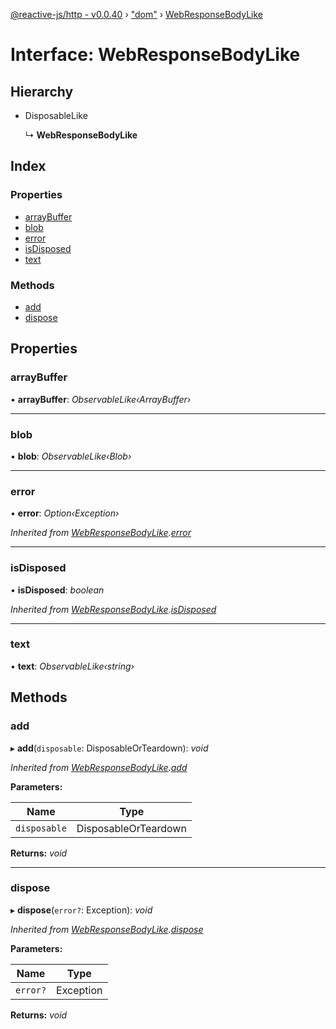 [@reactive-js/http - v0.0.40](../README.md) › ["dom"](../modules/_dom_.md) › [WebResponseBodyLike](_dom_.webresponsebodylike.md)

# Interface: WebResponseBodyLike

## Hierarchy

* DisposableLike

  ↳ **WebResponseBodyLike**

## Index

### Properties

* [arrayBuffer](_dom_.webresponsebodylike.md#arraybuffer)
* [blob](_dom_.webresponsebodylike.md#blob)
* [error](_dom_.webresponsebodylike.md#error)
* [isDisposed](_dom_.webresponsebodylike.md#isdisposed)
* [text](_dom_.webresponsebodylike.md#text)

### Methods

* [add](_dom_.webresponsebodylike.md#add)
* [dispose](_dom_.webresponsebodylike.md#dispose)

## Properties

###  arrayBuffer

• **arrayBuffer**: *ObservableLike‹ArrayBuffer›*

___

###  blob

• **blob**: *ObservableLike‹Blob›*

___

###  error

• **error**: *Option‹Exception›*

*Inherited from [WebResponseBodyLike](_dom_.webresponsebodylike.md).[error](_dom_.webresponsebodylike.md#error)*

___

###  isDisposed

• **isDisposed**: *boolean*

*Inherited from [WebResponseBodyLike](_dom_.webresponsebodylike.md).[isDisposed](_dom_.webresponsebodylike.md#isdisposed)*

___

###  text

• **text**: *ObservableLike‹string›*

## Methods

###  add

▸ **add**(`disposable`: DisposableOrTeardown): *void*

*Inherited from [WebResponseBodyLike](_dom_.webresponsebodylike.md).[add](_dom_.webresponsebodylike.md#add)*

**Parameters:**

Name | Type |
------ | ------ |
`disposable` | DisposableOrTeardown |

**Returns:** *void*

___

###  dispose

▸ **dispose**(`error?`: Exception): *void*

*Inherited from [WebResponseBodyLike](_dom_.webresponsebodylike.md).[dispose](_dom_.webresponsebodylike.md#dispose)*

**Parameters:**

Name | Type |
------ | ------ |
`error?` | Exception |

**Returns:** *void*
